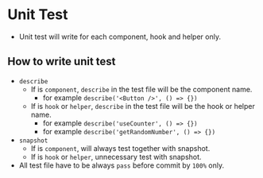 # Unit Test

- Unit test will write for each component, hook and helper only.

## How to write unit test

- `describe`
  - If is `component`, `describe` in the test file will be the component name.
    - for example `describe('<Button />', () => {})`
  - If is `hook` or `helper`, `describe` in the test file will be the hook or helper name.
    - for example `describe('useCounter', () => {})`
    - for example `describe('getRandomNumber', () => {})`
- `snapshot`
  - If is `component`, will always test together with snapshot.
  - If is `hook` or `helper`, unnecessary test with snapshot.
- All test file have to be always `pass` before commit by `100%` only.
